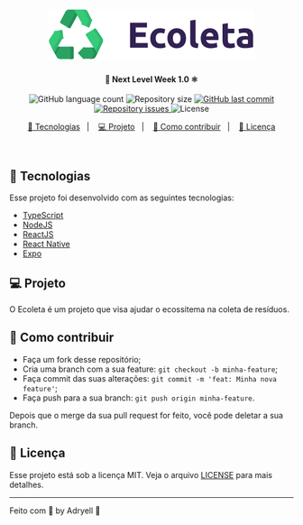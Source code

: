 <h1 align="center">
    <img alt="Ecoleta" src="web/src/assets/logo.svg" />
</h1>

<h4 align="center">
  🚀 Next Level Week 1.0 ⚛
</h4>
<p align="center">
  <img alt="GitHub language count" src="https://img.shields.io/github/languages/count/Adryell/Ecoleta">

  <img alt="Repository size" src="https://img.shields.io/github/repo-size/Adryell/Ecoleta">
  
  <a href="https://github.com/Adryell/Ecoleta/commits/master">
    <img alt="GitHub last commit" src="https://img.shields.io/github/last-commit/Adryell/Ecoleta">
  </a>

  <a href="https://github.com/Adryell/Ecoleta/issues">
    <img alt="Repository issues" src="https://img.shields.io/github/issues/Adryell/Ecoleta">
  </a>

  <img alt="License" src="https://img.shields.io/badge/license-MIT-brightgreen">
</p>

<p align="center">
  <a href="#rocket-tecnologias">🚀 Tecnologias</a>&nbsp;&nbsp;&nbsp;|&nbsp;&nbsp;&nbsp;
  <a href="#-projeto">💻 Projeto</a>&nbsp;&nbsp;&nbsp;|&nbsp;&nbsp;&nbsp;
  <a href="#-como-contribuir">🤔 Como contribuir</a>&nbsp;&nbsp;&nbsp;|&nbsp;&nbsp;&nbsp;
  <a href="#memo-licença">📝 Licença</a>
</p>

<br>


## 🚀 Tecnologias

Esse projeto foi desenvolvido com as seguintes tecnologias:

- [TypeScript](https://www.typescriptlang.org)
- [NodeJS](https://nodejs.org/en/)
- [ReactJS](https://reactjs.org)
- [React Native](https://facebook.github.io/react-native/)
- [Expo](https://expo.io/)

## 💻 Projeto

O Ecoleta é um projeto que visa ajudar o ecossitema na coleta de resíduos.

## 🤔 Como contribuir

- Faça um fork desse repositório;
- Cria uma branch com a sua feature: `git checkout -b minha-feature`;
- Faça commit das suas alterações: `git commit -m 'feat: Minha nova feature'`;
- Faça push para a sua branch: `git push origin minha-feature`.

Depois que o merge da sua pull request for feito, você pode deletar a sua branch.

## 📝 Licença

Esse projeto está sob a licença MIT. Veja o arquivo [LICENSE](LICENSE.md) para mais detalhes.

---

Feito com 🖤 by Adryell :wave:
